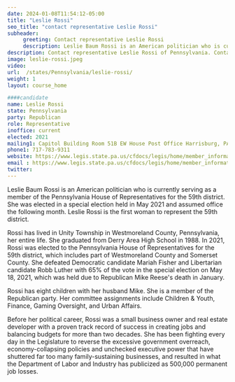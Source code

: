 ```yaml
---
date: 2024-01-08T11:54:12-05:00
title: "Leslie Rossi"
seo_title: "contact representative Leslie Rossi"
subheader:
     greeting: Contact representative Leslie Rossi
     description: Leslie Baum Rossi is an American politician who is currently serving as a member of the Pennsylvania House of Representatives for the 59th district. She was elected in a special election held in May 2021 and assumed office the following month. Leslie Rossi is the first woman to represent the 59th district.
description: Contact representative Leslie Rossi of Pennsylvania. Contact information for Leslie Rossi includes email address, phone number, and mailing address.
image: leslie-rossi.jpeg
video:
url:  /states/Pennsylvania/leslie-rossi/
weight: 1
layout: course_home

####candidate
name: Leslie Rossi
state: Pennsylvania
party: Republican
role: Representative
inoffice: current
elected: 2021
mailing1: Capitol Building Room 51B EW House Post Office Harrisburg, PA 17120
phone1: 717-783-9311
website: https://www.legis.state.pa.us/cfdocs/legis/home/member_information/House_bio.cfm?id=1927/
email : https://www.legis.state.pa.us/cfdocs/legis/home/member_information/House_bio.cfm?id=1927/
twitter:
---
```


Leslie Baum Rossi is an American politician who is currently serving as a member of the Pennsylvania House of Representatives for the 59th district. She was elected in a special election held in May 2021 and assumed office the following month. Leslie Rossi is the first woman to represent the 59th district.

Rossi has lived in Unity Township in Westmoreland County, Pennsylvania, her entire life. She graduated from Derry Area High School in 1988. In 2021, Rossi was elected to the Pennsylvania House of Representatives for the 59th district, which includes part of Westmoreland County and Somerset County. She defeated Democratic candidate Mariah Fisher and Libertarian candidate Robb Luther with 65% of the vote in the special election on May 18, 2021, which was held due to Republican Mike Reese's death in January.

Rossi has eight children with her husband Mike. She is a member of the Republican party. Her committee assignments include Children & Youth, Finance, Gaming Oversight, and Urban Affairs.

Before her political career, Rossi was a small business owner and real estate developer with a proven track record of success in creating jobs and balancing budgets for more than two decades. She has been fighting every day in the Legislature to reverse the excessive government overreach, economy-collapsing policies and unchecked executive power that have shuttered far too many family-sustaining businesses, and resulted in what the Department of Labor and Industry has publicized as 500,000 permanent job losses.

